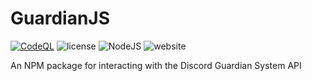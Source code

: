 # GuardianJS
[![CodeQL](https://github.com/Discord-Guardian-System/GuardianJS/actions/workflows/codeql-analysis.yml/badge.svg)](https://github.com/Discord-Guardian-System/GuardianJS/actions/workflows/codeql-analysis.yml)
![license](https://img.shields.io/badge/License-MIT-green)
![NodeJS](https://img.shields.io/badge/NodeJS-v16.x-green)
![website](https://img.shields.io/badge/Site-https%3A%2F%2Fguardiansystem.xyz-yellow)

An NPM package for interacting with the Discord Guardian System API
